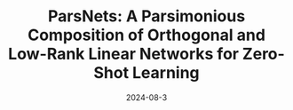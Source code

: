 ---
title: "ParsNets: A Parsimonious Composition of Orthogonal and Low-Rank Linear Networks for Zero-Shot Learning"
authors:
- Jingcai Guo
- Qihua Zhou
- Xiaocheng Lu
- Ruibin Li
- Ziming Liu
- Jie Zhang
- Bo Han
- Junyang Chen
- Xin Xie
- Song Guo
date: "2024-08-3"
# doi: ""


# Publication type.
# Legend: 0 = Uncategorized; 1 = Conference paper; 2 = Journal article;
# 3 = Preprint / Working Paper; 4 = Report; 5 = Book; 6 = Book section;
# 7 = Thesis; 8 = Patent
publication_types: ["1"]

# Publication name and optional abbreviated publication name.
publication: The 33rd International Joint Conference on Artificial Intelligence (IJCAI)（CCF-A）
#publication_short: In *INFOCOM* (CCF-A)

# links:
# - name: Custom Link
#   url: http://example.org
# url_pdf: 
# url_code: '#'
# url_dataset: '#'
# url_poster: '#'
# url_project: ''
# url_slides: ''
# url_video: '#'

# Featured image
# To use, add an image named `featured.jpg/png` to your page's folder. 
# image:
#   caption: 'Image credit: [**Unsplash**](https://unsplash.com/photos/pLCdAaMFLTE)'
#   focal_point: ""
#   preview_only: false

# Associated Projects (optional).
#   Associate this publication with one or more of your projects.
#   Simply enter your project's folder or file name without extension.
#   E.g. `internal-project` references `content/project/internal-project/index.md`.
#   Otherwise, set `projects: []`.
projects: []
---
